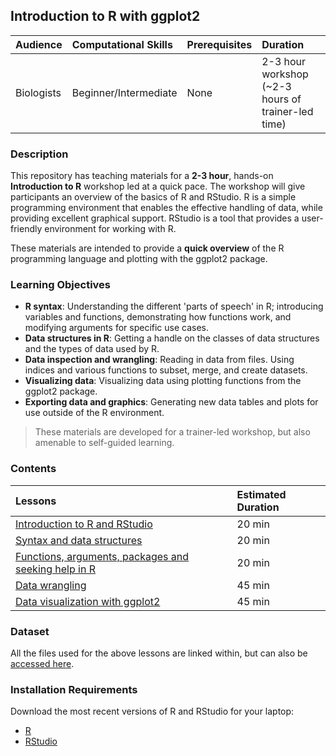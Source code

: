 ## Introduction to R with ggplot2

| Audience | Computational Skills | Prerequisites | Duration |
:----------|:----------|:----------|:----------|
| Biologists | Beginner/Intermediate | None | 2-3 hour workshop (~2-3 hours of trainer-led time)|

### Description
This repository has teaching materials for a **2-3 hour**, hands-on **Introduction to R** workshop led at a quick pace. The workshop will give participants an overview of the basics of R and RStudio. R is a simple programming environment that enables the effective handling of data, while providing excellent graphical support. RStudio is a tool that provides a user-friendly environment for working with R. 

These materials are intended to provide a **quick overview** of the R programming language and plotting with the ggplot2 package. 

### Learning Objectives

* **R syntax**: Understanding the different 'parts of speech' in R; introducing variables and functions, demonstrating how functions work, and modifying arguments for specific use cases.
* **Data structures in R**: Getting a handle on the classes of data structures and the types of data used by R.
* **Data inspection and wrangling**: Reading in data from files. Using indices and various functions to subset, merge, and create datasets.
* **Visualizing data**: Visualizing data using plotting functions from the ggplot2 package.
* **Exporting data and graphics**: Generating new data tables and plots for use outside of the R environment.

> These materials are developed for a trainer-led workshop, but also amenable to self-guided learning.


### Contents

| Lessons            | Estimated Duration |
|:------------------------|:----------|
|[Introduction to R and RStudio](lessons/01_Intro-to-R.md) | 20 min |
|[Syntax and data structures](lessons/02_syntax_and_data_structures.md) | 20 min |
|[Functions, arguments, packages and seeking help in R](lessons/03_functions-and-arguments.md) | 20 min |
|[Data wrangling](lessons/04_data-wrangling.md) | 45 min |
|[Data visualization with ggplot2](lessons/05_data-visualization.md) | 45 min |

### Dataset

All the files used for the above lessons are linked within, but can also be [accessed here](https://github.com/hbctraining/Intro-to-R-with-DGE/tree/master/data).

### Installation Requirements

Download the most recent versions of R and RStudio for your laptop:

 - [R](http://lib.stat.cmu.edu/R/CRAN/) 
 - [RStudio](https://www.rstudio.com/products/rstudio/download/#download)
